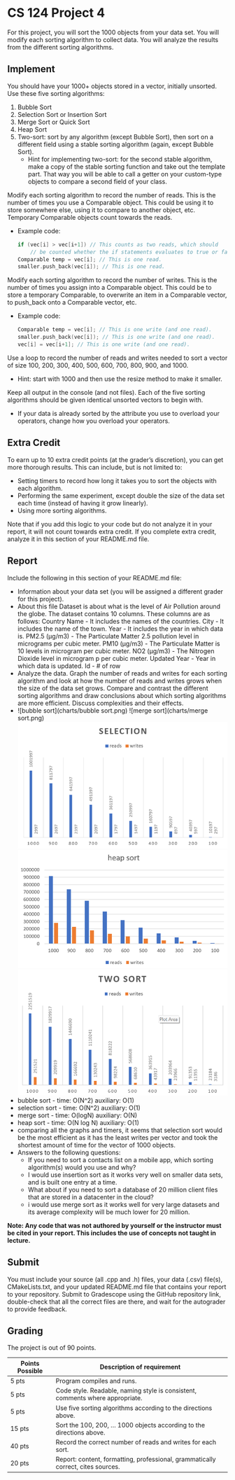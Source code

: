 # CS 124 Project 4

For this project, you will sort the 1000 objects from your data set. You will modify each sorting algorithm to collect data. You will analyze the results from the different sorting algorithms.

## Implement
You should have your 1000+ objects stored in a vector, initially unsorted.
Use these five sorting algorithms:
1. Bubble Sort
2. Selection Sort or Insertion Sort
3. Merge Sort or Quick Sort
4. Heap Sort
5. Two-sort: sort by any algorithm (except Bubble Sort), then sort on a different field using a stable sorting algorithm (again, except Bubble Sort).
   * Hint for implementing two-sort: for the second stable algorithm, make a copy of the stable sorting function and take out the template part. That way you will be able to call a getter on your custom-type objects to compare a second field of your class.

Modify each sorting algorithm to record the number of reads. This is the number of times you use a Comparable object. This could be using it to store somewhere else, using it to compare to another object, etc. Temporary Comparable objects count towards the reads. 
* Example code:
  ```cpp
  if (vec[i] > vec[i+1]) // This counts as two reads, which should
      // be counted whether the if statements evaluates to true or false.
  Comparable temp = vec[i]; // This is one read.
  smaller.push_back(vec[i]); // This is one read.
  ```
Modify each sorting algorithm to record the number of writes. This is the number of times you assign into a Comparable object. This could be to store a temporary Comparable, to overwrite an item in a Comparable vector, to push_back onto a Comparable vector, etc.
* Example code:
  ```cpp
  Comparable temp = vec[i]; // This is one write (and one read).
  smaller.push_back(vec[i]); // This is one write (and one read).
  vec[i] = vec[i+1]; // This is one write (and one read).
  ```
Use a loop to record the number of reads and writes needed to sort a vector of size 100, 200, 300, 400, 500, 600, 700, 800, 900, and 1000.
* Hint: start with 1000 and then use the resize method to make it smaller. 

Keep all output in the console (and not files). Each of the five sorting algorithms should be given identical unsorted vectors to begin with. 
* If your data is already sorted by the attribute you use to overload your operators, change how you overload your operators.

## Extra Credit
To earn up to 10 extra credit points (at the grader’s discretion), you can get more thorough results. This can include, but is not limited to:
* Setting timers to record how long it takes you to sort the objects with each algorithm.
* Performing the same experiment, except double the size of the data set each time (instead of having it grow linearly).
* Using more sorting algorithms.

Note that if you add this logic to your code but do not analyze it in your report, it will not count towards extra credit. If you complete extra credit, analyze it in this section of your README.md file.

## Report
Include the following in this section of your README.md file:
* Information about your data set (you will be assigned a different grader for this project).
* About this file
  Dataset is about what is the level of Air Pollution around the globe. The dataset contains 10 columns. These columns are as follows:
Country Name - It includes the names of the countries.
City - It includes the name of the town.
Year - It includes the year in which data is.
PM2.5 (μg/m3) - The Particulate Matter 2.5 pollution level in micrograms per cubic meter.
PM10 (μg/m3) - The Particulate Matter is 10 levels in microgram per cubic meter.
NO2 (μg/m3) - The Nitrogen Dioxide level in microgram p per cubic meter.
Updated Year - Year in which data is updated.
Id - # of row
* Analyze the data. Graph the number of reads and writes for each sorting algorithm and look at how the number of reads and writes grows when the size of the data set grows. Compare and contrast the different sorting algorithms and draw conclusions about which sorting algorithms are more efficient. Discuss complexities and their effects.
* ![bubble sort](charts/bubble sort.png)
  ![merge sort](charts/merge sort.png)
  ![selection sort](charts/selection.png)
  ![heap sort](charts/heap.png)
  ![two sort](charts/twosort.png)
* bubble sort - time: O(N^2) auxiliary: O(1)
* selection sort - time: O(N^2) auxiliary: O(1)
* merge sort - time: O(logN) auxiliary: O(N)
* heap sort - time: O(N log N) auxiliary: O(1)
* comparing all the graphs and timers, it seems that selection sort would be the most efficient as it has the least writes per vector and took the shortest amount of time for the vector of 1000 objects.
* Answers to the following questions: 
  * If you need to sort a contacts list on a mobile app, which sorting algorithm(s) would you use and why? 
  * I would use insertion sort as it works very well on smaller data sets, and is built one entry at a time.
  * What about if you need to sort a database of 20 million client files that are stored in a datacenter in the cloud?
  * i would use merge sort as it works well for very large datasets and its average complexity will be much lower for 20 million.

**Note: Any code that was not authored by yourself or the instructor must be cited in your report. This includes the use of concepts not taught in lecture.**

## Submit
You must include your source (all .cpp and .h) files, your data (.csv) file(s), CMakeLists.txt, and your updated README.md file that contains your report to your repository. Submit to Gradescope using the GitHub repository link, double-check that all the correct files are there, and wait for the autograder to provide feedback.

## Grading
The project is out of 90 points.

| Points Possible | Description of requirement |
|------------------- | ----------------------------- |
| 5 pts | Program compiles and runs. |
| 5 pts | Code style. Readable, naming style is consistent, comments where appropriate. |
| 5 pts | Use five sorting algorithms according to the directions above. |
| 15 pts | Sort the 100, 200, … 1000 objects according to the directions above. |
| 40 pts | Record the correct number of reads and writes for each sort. |
| 20 pts | Report: content, formatting, professional, grammatically correct, cites sources. |